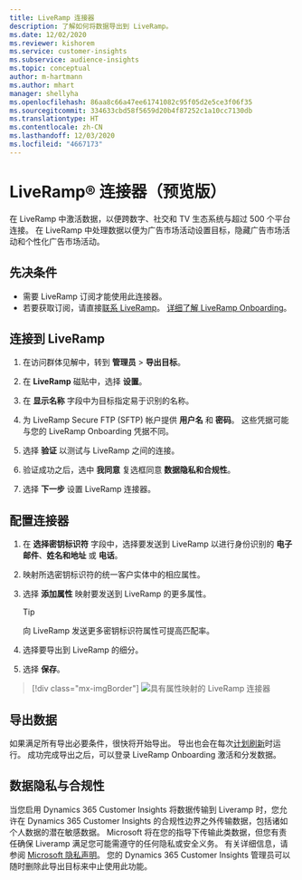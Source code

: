 ```yaml
---
title: LiveRamp 连接器
description: 了解如何将数据导出到 LiveRamp。
ms.date: 12/02/2020
ms.reviewer: kishorem
ms.service: customer-insights
ms.subservice: audience-insights
ms.topic: conceptual
author: m-hartmann
ms.author: mhart
manager: shellyha
ms.openlocfilehash: 86aa8c66a47ee61741082c95f05d2e5ce3f06f35
ms.sourcegitcommit: 334633cbd58f5659d20b4f87252c1a10cc7130db
ms.translationtype: HT
ms.contentlocale: zh-CN
ms.lasthandoff: 12/03/2020
ms.locfileid: "4667173"
---
```

# <a name="liverampreg-connector-preview"></a>LiveRamp&reg; 连接器（预览版）

在 LiveRamp 中激活数据，以便跨数字、社交和 TV 生态系统与超过 500 个平台连接。 在 LiveRamp 中处理数据以便为广告市场活动设置目标，隐藏广告市场活动和个性化广告市场活动。

## <a name="prerequisites"></a>先决条件

- 需要 LiveRamp 订阅才能使用此连接器。
- 若要获取订阅，请直接[联系 LiveRamp](https://liveramp.com/contact/)。 [详细了解 LiveRamp Onboarding](https://liveramp.com/our-platform/data-onboarding/)。

## <a name="connect-to-liveramp"></a>连接到 LiveRamp

1. 在访问群体见解中，转到 **管理员** > **导出目标**。

1. 在 **LiveRamp** 磁贴中，选择 **设置**。

1. 在 **显示名称** 字段中为目标指定易于识别的名称。

1. 为 LiveRamp Secure FTP (SFTP) 帐户提供 **用户名** 和 **密码**。
这些凭据可能与您的 LiveRamp Onboarding 凭据不同。

1. 选择 **验证** 以测试与 LiveRamp 之间的连接。

1. 验证成功之后，选中 **我同意** 复选框同意 **数据隐私和合规性**。

1. 选择 **下一步** 设置 LiveRamp 连接器。

## <a name="configure-the-connector"></a>配置连接器

1. 在 **选择密钥标识符** 字段中，选择要发送到 LiveRamp 以进行身份识别的 **电子邮件**、**姓名和地址** 或 **电话**。

1. 映射所选密钥标识符的统一客户实体中的相应属性。

1. 选择 **添加属性** 映射要发送到 LiveRamp 的更多属性。

   > [!TIP]
   > 向 LiveRamp 发送更多密钥标识符属性可提高匹配率。

1. 选择要导出到 LiveRamp 的细分。

1. 选择 **保存**。

> [!div class="mx-imgBorder"]
> ![具有属性映射的 LiveRamp 连接器](media/export-liveramp-segments.png "具有属性映射的 LiveRamp 连接器")

## <a name="export-the-data"></a>导出数据

如果满足所有导出必要条件，很快将开始导出。 导出也会在每次[计划刷新](system.md#schedule-tab)时运行。
成功完成导出之后，可以登录 LiveRamp Onboarding 激活和分发数据。

## <a name="data-privacy-and-compliance"></a>数据隐私与合规性

当您启用 Dynamics 365 Customer Insights 将数据传输到 Liveramp 时，您允许在 Dynamics 365 Customer Insights 的合规性边界之外传输数据，包括诸如个人数据的潜在敏感数据。 Microsoft 将在您的指导下传输此类数据，但您有责任确保 Liveramp 满足您可能需遵守的任何隐私或安全义务。 有关详细信息，请参阅 [Microsoft 隐私声明](https://go.microsoft.com/fwlink/?linkid=396732)。
您的 Dynamics 365 Customer Insights 管理员可以随时删除此导出目标来中止使用此功能。